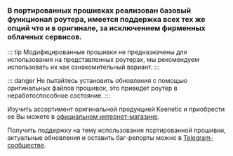 ### В портированных прошивках реализован базовый функционал роутера, имеется поддержка всех тех же опций что и в оригинале, за исключением фирменных облачных сервисов.

::: tip Модифицированные прошивки не предназначены для использования на представленных роутерах, мы рекомендуем использовать их как ознакомительный вариант.
:::

::: danger Не пытайтесь установить обновления с помощью оригинальных файлов прошивок, это приведет роутер в неработоспособное состояние.
:::

Изучить ассортимент оригинальной продукцией Keenetic и приобрести ее Вы можете в [официальном интернет-магазине](https://shop.keenetic.ru/).

Получить поддержку на тему использования портированной прошивки, актуальные обновления и оставить баг-репорты  можно в [Telegram-сообществе](http://t.me/keen_prt_chat).
